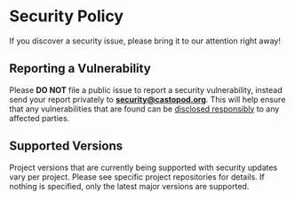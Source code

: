 # Security Policy

If you discover a security issue, please bring it to our attention right away!

## Reporting a Vulnerability

Please **DO NOT** file a public issue to report a security vulnerability,
instead send your report privately to **security@castopod.org**. This will help
ensure that any vulnerabilities that are found can be
[disclosed responsibly](https://en.wikipedia.org/wiki/Responsible_disclosure) to
any affected parties.

## Supported Versions

Project versions that are currently being supported with security updates vary
per project. Please see specific project repositories for details. If nothing is
specified, only the latest major versions are supported.
